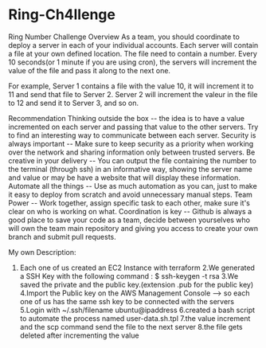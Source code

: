 # Ring-Ch4llenge
Ring Number Challenge
Overview
As a team, you should coordinate to deploy a server in each of your individual accounts. Each server will contain a file at your own defined location. The file need to contain a number. Every 10 seconds(or 1 minute if you are using cron), the servers will increment the value of the file and pass it along to the next one.

For example, Server 1 contains a file with the value 10, it will increment it to 11 and send that file to Server 2. Server 2 will increment the valeur in the file to 12 and send it to Server 3, and so on.

Recommendation
Thinking outside the box -- the idea is to have a value incremented on each server and passing that value to the other servers. Try to find an interesting way to communicate between each server.
Security is always important -- Make sure to keep security as a priority when working over the network and sharing information only between trusted servers.
Be creative in your delivery -- You can output the file containing the number to the terminal (through ssh) in an informative way, showing the server name and value or may be have a website that will display these information.
Automate all the things -- Use as much automation as you can, just to make it easy to deploy from scratch and avoid unnecessary manual steps.
Team Power -- Work together, assign specific task to each other, make sure it's clear on who is working on what.
Coordination is key -- Github is always a good place to save your code as a team, decide between yourselves who will own the team main repository and giving you access to create your own branch and submit pull requests.


My own Description:

1. Each one of us created an EC2 Instance with terraform 
2.We generated a SSH Key with the following command : $ ssh-keygen -t rsa
3.We saved the private and the public key.(extension .pub for the public key)
4.Import the Public key on the AWS Management Console --> so each one of us has the same ssh key to be connected with the servers
5.Login with ~/.ssh/filename ubuntu@ipaddress
6.created a bash script to automate the process named user-data.sh.tpl
7.the value increment and the scp command send the file to the next server
8.the file gets deleted after incrementing the value 

